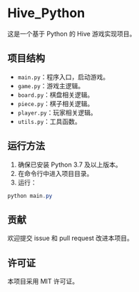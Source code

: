 # Hive_Python

这是一个基于 Python 的 Hive 游戏实现项目。

## 项目结构

- `main.py`：程序入口，启动游戏。
- `game.py`：游戏主逻辑。
- `board.py`：棋盘相关逻辑。
- `piece.py`：棋子相关逻辑。
- `player.py`：玩家相关逻辑。
- `utils.py`：工具函数。

## 运行方法

1. 确保已安装 Python 3.7 及以上版本。
2. 在命令行中进入项目目录。
3. 运行：

```powershell
python main.py
```

## 贡献
欢迎提交 issue 和 pull request 改进本项目。

## 许可证
本项目采用 MIT 许可证。
